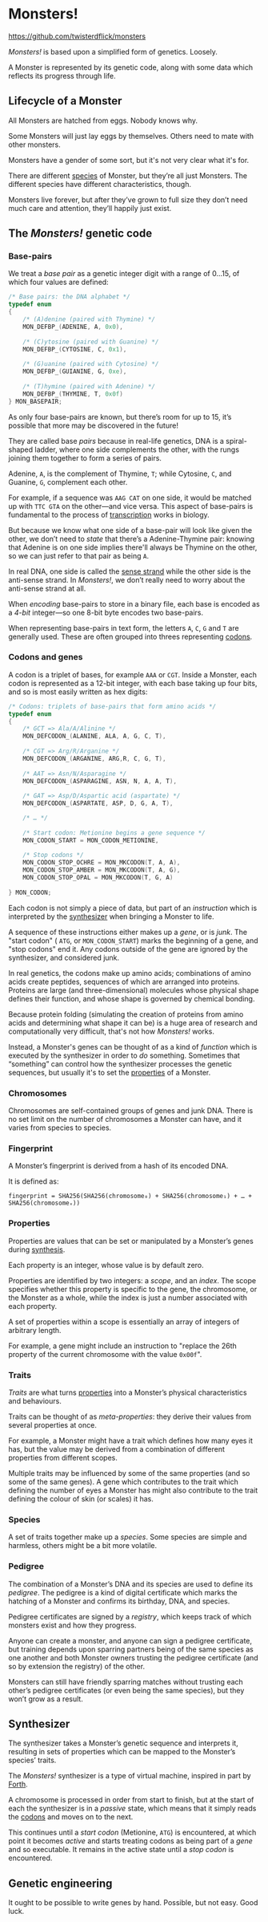 # Monsters!

https://github.com/twisterdflick/monsters

_Monsters!_ is based upon a simplified form of genetics. Loosely.

A Monster is represented by its genetic code, along with some data which reflects its progress through life.

## Lifecycle of a Monster

All Monsters are hatched from eggs. Nobody knows why.

Some Monsters will just lay eggs by themselves. Others need to mate with other monsters.

Monsters have a gender of some sort, but it's not very clear what it's for.

There are different [species](#species) of Monster, but they’re all just Monsters. The different species have different characteristics, though.

Monsters live forever, but after they’ve grown to full size they don’t need much care and attention, they’ll happily just exist.

## The _Monsters!_ genetic code

### Base-pairs

We treat a _base pair_ as a genetic integer digit with a range of 0…15, of which four values are defined:

```c
/* Base pairs: the DNA alphabet */
typedef enum
{
	/* (A)denine (paired with Thymine) */
	MON_DEFBP_(ADENINE, A, 0x0),
	
	/* (C)ytosine (paired with Guanine) */
	MON_DEFBP_(CYTOSINE, C, 0x1),
	
	/* (G)uanine (paired with Cytosine) */
	MON_DEFBP_(GUIANINE, G, 0xe),
		
	/* (T)hymine (paired with Adenine) */
	MON_DEFBP_(THYMINE, T, 0x0f)
} MON_BASEPAIR;
```

As only four base-pairs are known, but there’s room for up to 15, it’s possible that more may be discovered in the future!

They are called base _pairs_ because in real-life genetics, DNA is a spiral-shaped ladder, where one side complements the other, with the rungs joining them together to form a series of pairs.

Adenine, `A`, is the complement of Thymine, `T`; while Cytosine, `C`, and Guanine, `G`, complement each other. 

 For example, if a sequence was `AAG CAT` on one side, it would be matched up with `TTC GTA` on the other—and vice versa. This aspect of base-pairs is fundamental to the process of [transcription](https://en.wikipedia.org/wiki/Transcription_(biology)) works in biology.
 
 But because we know what one side of a base-pair will look like given the other, we don’t need to _state_ that there’s a Adenine-Thymine pair: knowing that Adenine is on one side implies there'll always be Thymine on the other, so we can just refer to that pair as being `A`.
 
 In real DNA, one side is called the [sense strand](https://en.wikipedia.org/wiki/Sense_strand) while the other side is the anti-sense strand. In _Monsters!_, we don’t really need to worry about the anti-sense strand at all.

When _encoding_ base-pairs to store in a binary file, each base is encoded as a *4-bit* integer—so one 8-bit byte encodes two base-pairs.

When representing base-pairs in text form, the letters `A`, `C`, `G` and `T` are generally used. These are often grouped into threes representing [codons](#codons-and-genes).

### Codons and genes

A codon is a triplet of bases, for example `AAA` or `CGT`. Inside a Monster, each codon is represented as a 12-bit integer, with each base taking up four bits, and so is most easily written as hex digits:

```c
/* Codons: triplets of base-pairs that form amino acids */
typedef enum
{
	/* GCT => Ala/A/Alinine */
	MON_DEFCODON_(ALANINE, ALA, A, G, C, T),
	
	/* CGT => Arg/R/Arganine */
	MON_DEFCODON_(ARGANINE, ARG,R, C, G, T),
	
	/* AAT => Asn/N/Asparagine */
	MON_DEFCODON_(ASPARAGINE, ASN, N, A, A, T),
	
	/* GAT => Asp/D/Aspartic acid (aspartate) */
	MON_DEFCODON_(ASPARTATE, ASP, D, G, A, T),

    /* … */
    
    /* Start codon: Metionine begins a gene sequence */
	MON_CODON_START = MON_CODON_METIONINE,
		
	/* Stop codons */
	MON_CODON_STOP_OCHRE = MON_MKCODON(T, A, A),
	MON_CODON_STOP_AMBER = MON_MKCODON(T, A, G),
	MON_CODON_STOP_OPAL = MON_MKCODON(T, G, A)
	
} MON_CODON;
```

Each codon is not simply a piece of data, but part of an _instruction_ which is interpreted by the [synthesizer](#synthesizer) when bringing a Monster to life.

A sequence of these instructions either makes up a _gene_, or is _junk_. The "start codon" ( `ATG`, or `MON_CODON_START`) marks the beginning of a gene, and "stop codons" end it. Any codons outside of the gene are ignored by the synthesizer, and considered junk.

In real genetics, the codons make up amino acids; combinations of amino acids create peptides, sequences of which are arranged into proteins. Proteins are large (and three-dimensional) molecules whose physical shape defines their function, and whose shape is governed by chemical bonding. 

Because protein folding (simulating the creation of proteins from amino acids and determining what shape it can be) is a huge area of research and  computationally very difficult, that's not how _Monsters!_ works.

Instead, a Monster's genes can be thought of as a kind of _function_ which is executed by the synthesizer in order to _do_ something. Sometimes that “something” can control how the synthesizer processes the genetic sequences, but usually it's to set the [properties](#properties) of a Monster.

### Chromosomes

Chromosomes are self-contained groups of genes and junk DNA. There is no set limit on the number of chromosomes a Monster can have, and it varies from species to species. 

### Fingerprint

A Monster’s fingerprint is derived from a hash of its encoded DNA.

It is defined as:

```
fingerprint = SHA256(SHA256(chromosome₀) + SHA256(chromosome₁) + … + SHA256(chromosomeₓ))
```

### Properties

Properties are values that can be set or manipulated by a Monster’s genes during [synthesis](#synthesizer).

Each property is an integer, whose value is by default zero.

Properties are identified by two integers: a _scope_, and an _index_. The scope specifies whether this property is specific to the gene, the chromosome, or the Monster as a whole, while the index is just a number associated with each property.

A set of properties within a scope is essentially an array of integers of arbitrary length.

For example, a gene might include an instruction to "replace the 26th property of the current chromosome with the value `0x00f`".

### Traits

_Traits_ are what turns [properties](#properties) into a Monster’s physical characteristics and behaviours.

Traits can be thought of as _meta-properties_: they derive their values from several properties at once.

For example, a Monster might have a trait which defines how many eyes it has, but the value may be derived from a combination of different properties from different scopes.

Multiple traits may be influenced by some of the same properties (and so some of the same genes). A gene which contributes to the trait which defining the number of eyes a Monster has might also contribute to the trait defining the colour of skin (or scales) it has.

### Species

A set of traits together make up a _species_. Some species are simple and harmless, others might be a bit more volatile.

### Pedigree

The combination of a Monster’s DNA and its species are used to define its _pedigree_. The pedigree is a kind of digital certificate which marks the hatching of a Monster and confirms its birthday, DNA, and species.

Pedigree certificates are signed by a _registry_, which keeps track of which monsters exist and how they progress.

Anyone can create a monster, and anyone can sign a pedigree certificate, but training depends upon sparring partners being of the same species as one another and both Monster owners trusting the pedigree certificate (and so by extension the registry) of the other.

Monsters can still have friendly sparring matches without trusting each other’s pedigree certificates (or even being the same species), but they won’t grow as a result.

## Synthesizer

The synthesizer takes a Monster’s genetic sequence and interprets it, resulting in sets of properties which can be mapped to the Monster’s species’ traits.

The _Monsters!_ synthesizer is a type of virtual machine, inspired in part by [Forth](https://en.wikipedia.org/wiki/Forth_(programming_language)).

A chromosome is processed in order from start to finish, but at the start of each the synthesizer is in a _passive_ state, which means that it simply reads the [codons](#codons-and-genes) and moves on to the next.

This continues until a _start codon_ (Metionine, `ATG`) is encountered, at which point it becomes _active_ and starts treating codons as being part of a _gene_ and so executable. It remains in the active state until a _stop codon_ is encountered.

## Genetic engineering

It ought to be possible to write genes by hand. Possible, but not easy. Good luck.
